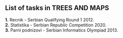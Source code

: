 ## List of tasks in TREES AND MAPS

**1.** Recnik - Serbian Qualifying Round 1 2012.  
**2.** Statistika - Serbian Republic Competition 2020.  
**3.** Parni podnizovi - Serbian Informatics Olympiad 2013.
